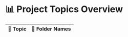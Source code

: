 # 📊 Project Topics Overview

|     🚀 Topic      |                    📂 Folder Names                    |
|:--------------:|:--------------------------------------------------:|


